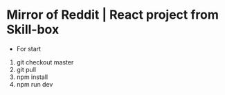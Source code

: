 # Mirror of Reddit | React project from Skill-box
* For start
1) git checkout master
2) git pull
3) npm install
4) npm run dev

